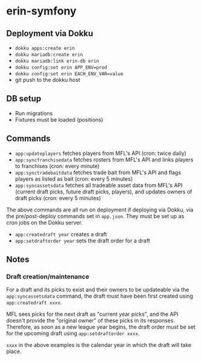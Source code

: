 # erin-symfony

## Deployment via Dokku

- `dokku apps:create erin`
- `dokku mariadb:create erin`
- `dokku mariadb:link erin-db erin`
- `dokku config:set erin APP_ENV=prod`
- `dokku config:set erin EACH_ENV_VAR=value`
- git push to the dokku host

## DB setup

- Run migrations
- Fixtures must be loaded (positions)

## Commands

- `app:updateplayers` fetches players from MFL's API (cron: twice daily)
- `app:syncfranchisedata` fetches rosters from MFL's API and links players to franchises (cron: every minute)
- `app:synctradebaitdata` fetches trade bait from MFL's API and flags players as listed as bait (cron: every 5 minutes)
- `app:syncassetsdata` fetches all tradeable asset data from MFL's API (current draft picks, future draft picks, players), and updates owners of draft picks (cron: every 5 minutes)

The above commands are all run on deployment if deploying via Dokku, via the pre/post-deploy commands set in `app.json`. They must be set up as cron jobs on the Dokku server.

- `app:createdraft year` creates a draft
- `app:setdraftorder year` sets the draft order for a draft

## Notes

### Draft creation/maintenance

For a draft and its picks to exist and their owners to be updateable via the `app:syncassetsdata` command, the draft must have been first created using `app:createdraft xxxx`.

MFL sees picks for the next draft as "current year picks", and the API doesn't provide the "original owner" of these picks in its responses. Therefore, as soon as a new league year begins, the draft order must be set for the upcoming draft using `app:setdraftorder xxxx`.

`xxxx` in the above examples is the calendar year in which the draft will take place.